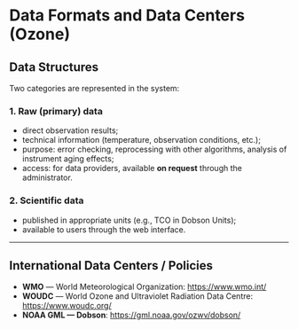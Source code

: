# Data Formats and Data Centers (Ozone)

## Data Structures

Two categories are represented in the system:

### 1. Raw (primary) data

- direct observation results;
- technical information (temperature, observation conditions, etc.);
- purpose: error checking, reprocessing with other algorithms, analysis of instrument aging effects;
- access: for data providers, available **on request** through the administrator.

### 2. Scientific data

- published in appropriate units (e.g., TCO in Dobson Units);
- available to users through the web interface.

---

## International Data Centers / Policies

- **WMO** — World Meteorological Organization: <https://www.wmo.int/>
- **WOUDC** — World Ozone and Ultraviolet Radiation Data Centre: <https://www.woudc.org/>
- **NOAA GML — Dobson**: <https://gml.noaa.gov/ozwv/dobson/>
